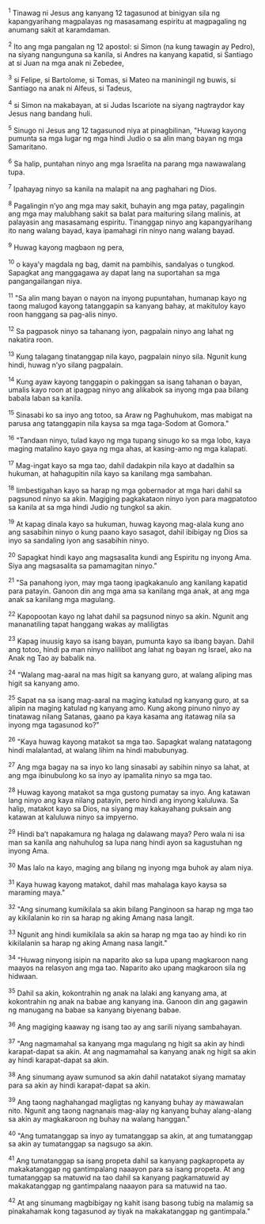 <sup>1</sup>
Tinawag ni Jesus ang kanyang 12 tagasunod at binigyan sila ng kapangyarihang magpalayas ng masasamang espiritu at magpagaling ng anumang sakit at karamdaman. 

<sup>2</sup>
Ito ang mga pangalan ng 12 apostol: si Simon (na kung tawagin ay Pedro), na siyang nangunguna sa kanila, si Andres na kanyang kapatid, si Santiago at si Juan na mga anak ni Zebedee, 

<sup>3</sup>
si Felipe, si Bartolome, si Tomas, si Mateo na maniningil ng buwis, si Santiago na anak ni Alfeus, si Tadeus, 

<sup>4</sup>
si Simon na makabayan, at si Judas Iscariote na siyang nagtraydor kay Jesus nang bandang huli.

<sup>5</sup>
Sinugo ni Jesus ang 12 tagasunod niya at pinagbilinan, "Huwag kayong pumunta sa mga lugar ng mga hindi Judio o sa alin mang bayan ng mga Samaritano. 

<sup>6</sup>
Sa halip, puntahan ninyo ang mga Israelita na parang mga nawawalang tupa. 

<sup>7</sup>
Ipahayag ninyo sa kanila na malapit na ang paghahari ng Dios. 

<sup>8</sup>
Pagalingin nʼyo ang mga may sakit, buhayin ang mga patay, pagalingin ang mga may malubhang sakit sa balat para maituring silang malinis, at palayasin ang masasamang espiritu. Tinanggap ninyo ang kapangyarihang ito nang walang bayad, kaya ipamahagi rin ninyo nang walang bayad. 

<sup>9</sup>
Huwag kayong magbaon ng pera, 

<sup>10</sup>
o kayaʼy magdala ng bag, damit na pambihis, sandalyas o tungkod. Sapagkat ang manggagawa ay dapat lang na suportahan sa mga pangangailangan niya. 

<sup>11</sup>
"Sa alin mang bayan o nayon na inyong pupuntahan, humanap kayo ng taong malugod kayong tatanggapin sa kanyang bahay, at makituloy kayo roon hanggang sa pag-alis ninyo. 

<sup>12</sup>
Sa pagpasok ninyo sa tahanang iyon, pagpalain ninyo ang lahat ng nakatira roon. 

<sup>13</sup>
Kung talagang tinatanggap nila kayo, pagpalain ninyo sila. Ngunit kung hindi, huwag nʼyo silang pagpalain. 

<sup>14</sup>
Kung ayaw kayong tanggapin o pakinggan sa isang tahanan o bayan, umalis kayo roon at ipagpag ninyo ang alikabok sa inyong mga paa bilang babala laban sa kanila. 

<sup>15</sup>
Sinasabi ko sa inyo ang totoo, sa Araw ng Paghuhukom, mas mabigat na parusa ang tatanggapin nila kaysa sa mga taga-Sodom at Gomora." 

<sup>16</sup>
"Tandaan ninyo, tulad kayo ng mga tupang sinugo ko sa mga lobo, kaya maging matalino kayo gaya ng mga ahas, at kasing-amo ng mga kalapati. 

<sup>17</sup>
Mag-ingat kayo sa mga tao, dahil dadakpin nila kayo at dadalhin sa hukuman, at hahagupitin nila kayo sa kanilang mga sambahan. 

<sup>18</sup>
Iimbestigahan kayo sa harap ng mga gobernador at mga hari dahil sa pagsunod ninyo sa akin. Magiging pagkakataon ninyo iyon para magpatotoo sa kanila at sa mga hindi Judio ng tungkol sa akin. 

<sup>19</sup>
At kapag dinala kayo sa hukuman, huwag kayong mag-alala kung ano ang sasabihin ninyo o kung paano kayo sasagot, dahil ibibigay ng Dios sa inyo sa sandaling iyon ang sasabihin ninyo. 

<sup>20</sup>
Sapagkat hindi kayo ang magsasalita kundi ang Espiritu ng inyong Ama. Siya ang magsasalita sa pamamagitan ninyo." 

<sup>21</sup>
"Sa panahong iyon, may mga taong ipagkakanulo ang kanilang kapatid para patayin. Ganoon din ang mga ama sa kanilang mga anak, at ang mga anak sa kanilang mga magulang. 

<sup>22</sup>
Kapopootan kayo ng lahat dahil sa pagsunod ninyo sa akin. Ngunit ang mananatiling tapat hanggang wakas ay maliligtas 

<sup>23</sup>
Kapag inuusig kayo sa isang bayan, pumunta kayo sa ibang bayan. Dahil ang totoo, hindi pa man ninyo nalilibot ang lahat ng bayan ng Israel, ako na Anak ng Tao ay babalik na. 

<sup>24</sup>
"Walang mag-aaral na mas higit sa kanyang guro, at walang aliping mas higit sa kanyang amo. 

<sup>25</sup>
Sapat na sa isang mag-aaral na maging katulad ng kanyang guro, at sa alipin na maging katulad ng kanyang amo. Kung akong pinuno ninyo ay tinatawag nilang Satanas, gaano pa kaya kasama ang itatawag nila sa inyong mga tagasunod ko?" 

<sup>26</sup>
"Kaya huwag kayong matakot sa mga tao. Sapagkat walang natatagong hindi malalantad, at walang lihim na hindi mabubunyag. 

<sup>27</sup>
Ang mga bagay na sa inyo ko lang sinasabi ay sabihin ninyo sa lahat, at ang mga ibinubulong ko sa inyo ay ipamalita ninyo sa mga tao. 

<sup>28</sup>
Huwag kayong matakot sa mga gustong pumatay sa inyo. Ang katawan lang ninyo ang kaya nilang patayin, pero hindi ang inyong kaluluwa. Sa halip, matakot kayo sa Dios, na siyang may kakayahang puksain ang katawan at kaluluwa ninyo sa impyerno. 

<sup>29</sup>
Hindi baʼt napakamura ng halaga ng dalawang maya? Pero wala ni isa man sa kanila ang nahuhulog sa lupa nang hindi ayon sa kagustuhan ng inyong Ama. 

<sup>30</sup>
Mas lalo na kayo, maging ang bilang ng inyong mga buhok ay alam niya. 

<sup>31</sup>
Kaya huwag kayong matakot, dahil mas mahalaga kayo kaysa sa maraming maya." 

<sup>32</sup>
"Ang sinumang kumikilala sa akin bilang Panginoon sa harap ng mga tao ay kikilalanin ko rin sa harap ng aking Amang nasa langit. 

<sup>33</sup>
Ngunit ang hindi kumikilala sa akin sa harap ng mga tao ay hindi ko rin kikilalanin sa harap ng aking Amang nasa langit." 

<sup>34</sup>
"Huwag ninyong isipin na naparito ako sa lupa upang magkaroon nang maayos na relasyon ang mga tao. Naparito ako upang magkaroon sila ng hidwaan. 

<sup>35</sup>
Dahil sa akin, kokontrahin ng anak na lalaki ang kanyang ama, at kokontrahin ng anak na babae ang kanyang ina. Ganoon din ang gagawin ng manugang na babae sa kanyang biyenang babae. 

<sup>36</sup>
Ang magiging kaaway ng isang tao ay ang sarili niyang sambahayan. 

<sup>37</sup>
"Ang nagmamahal sa kanyang mga magulang ng higit sa akin ay hindi karapat-dapat sa akin. At ang nagmamahal sa kanyang anak ng higit sa akin ay hindi karapat-dapat sa akin. 

<sup>38</sup>
Ang sinumang ayaw sumunod sa akin dahil natatakot siyang mamatay para sa akin ay hindi karapat-dapat sa akin. 

<sup>39</sup>
Ang taong naghahangad magligtas ng kanyang buhay ay mawawalan nito. Ngunit ang taong nagnanais mag-alay ng kanyang buhay alang-alang sa akin ay magkakaroon ng buhay na walang hanggan." 

<sup>40</sup>
"Ang tumatanggap sa inyo ay tumatanggap sa akin, at ang tumatanggap sa akin ay tumatanggap sa nagsugo sa akin. 

<sup>41</sup>
Ang tumatanggap sa isang propeta dahil sa kanyang pagkapropeta ay makakatanggap ng gantimpalang naaayon para sa isang propeta. At ang tumatanggap sa matuwid na tao dahil sa kanyang pagkamatuwid ay makakatanggap ng gantimpalang naaayon para sa matuwid na tao. 

<sup>42</sup>
At ang sinumang magbibigay ng kahit isang basong tubig na malamig sa pinakahamak kong tagasunod ay tiyak na makakatanggap ng gantimpala."